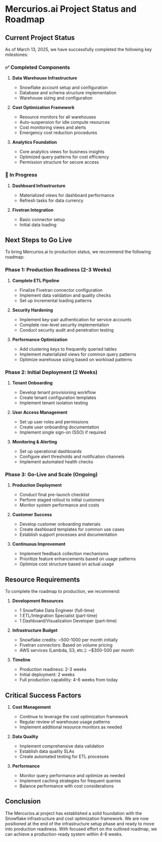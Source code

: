 # Mercurios.ai Project Status and Roadmap

## Current Project Status

As of March 13, 2025, we have successfully completed the following key milestones:

### ✅ Completed Components

1. **Data Warehouse Infrastructure**
   - Snowflake account setup and configuration
   - Database and schema structure implementation
   - Warehouse sizing and configuration

2. **Cost Optimization Framework**
   - Resource monitors for all warehouses
   - Auto-suspension for idle compute resources
   - Cost monitoring views and alerts
   - Emergency cost reduction procedures

3. **Analytics Foundation**
   - Core analytics views for business insights
   - Optimized query patterns for cost efficiency
   - Permission structure for secure access

### 🔄 In Progress

1. **Dashboard Infrastructure**
   - Materialized views for dashboard performance
   - Refresh tasks for data currency

2. **Fivetran Integration**
   - Basic connector setup
   - Initial data loading

## Next Steps to Go Live

To bring Mercurios.ai to production status, we recommend the following roadmap:

### Phase 1: Production Readiness (2-3 Weeks)

1. **Complete ETL Pipeline**
   - Finalize Fivetran connector configuration
   - Implement data validation and quality checks
   - Set up incremental loading patterns

2. **Security Hardening**
   - Implement key-pair authentication for service accounts
   - Complete row-level security implementation
   - Conduct security audit and penetration testing

3. **Performance Optimization**
   - Add clustering keys to frequently queried tables
   - Implement materialized views for common query patterns
   - Optimize warehouse sizing based on workload patterns

### Phase 2: Initial Deployment (2 Weeks)

1. **Tenant Onboarding**
   - Develop tenant provisioning workflow
   - Create tenant configuration templates
   - Implement tenant isolation testing

2. **User Access Management**
   - Set up user roles and permissions
   - Create user onboarding documentation
   - Implement single sign-on (SSO) if required

3. **Monitoring & Alerting**
   - Set up operational dashboards
   - Configure alert thresholds and notification channels
   - Implement automated health checks

### Phase 3: Go-Live and Scale (Ongoing)

1. **Production Deployment**
   - Conduct final pre-launch checklist
   - Perform staged rollout to initial customers
   - Monitor system performance and costs

2. **Customer Success**
   - Develop customer onboarding materials
   - Create dashboard templates for common use cases
   - Establish support processes and documentation

3. **Continuous Improvement**
   - Implement feedback collection mechanisms
   - Prioritize feature enhancements based on usage patterns
   - Optimize cost structure based on actual usage

## Resource Requirements

To complete the roadmap to production, we recommend:

1. **Development Resources**
   - 1 Snowflake Data Engineer (full-time)
   - 1 ETL/Integration Specialist (part-time)
   - 1 Dashboard/Visualization Developer (part-time)

2. **Infrastructure Budget**
   - Snowflake credits: ~500-1000 per month initially
   - Fivetran connectors: Based on volume pricing
   - AWS services (Lambda, S3, etc.): ~$300-500 per month

3. **Timeline**
   - Production readiness: 2-3 weeks
   - Initial deployment: 2 weeks
   - Full production capability: 4-6 weeks from today

## Critical Success Factors

1. **Cost Management**
   - Continue to leverage the cost optimization framework
   - Regular review of warehouse usage patterns
   - Implement additional resource monitors as needed

2. **Data Quality**
   - Implement comprehensive data validation
   - Establish data quality SLAs
   - Create automated testing for ETL processes

3. **Performance**
   - Monitor query performance and optimize as needed
   - Implement caching strategies for frequent queries
   - Balance performance with cost considerations

## Conclusion

The Mercurios.ai project has established a solid foundation with the Snowflake infrastructure and cost optimization framework. We are now positioned at the end of the infrastructure setup phase and ready to move into production readiness. With focused effort on the outlined roadmap, we can achieve a production-ready system within 4-6 weeks.
